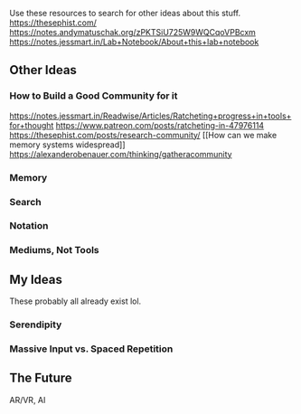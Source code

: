 Use these resources to search for other ideas about this stuff.
https://thesephist.com/
https://notes.andymatuschak.org/zPKTSiU725W9WQCqoVPBcxm
https://notes.jessmart.in/Lab+Notebook/About+this+lab+notebook
## Other Ideas

### How to Build a Good Community for it
https://notes.jessmart.in/Readwise/Articles/Ratcheting+progress+in+tools+for+thought
https://www.patreon.com/posts/ratcheting-in-47976114
https://thesephist.com/posts/research-community/
[[How can we make memory systems widespread]]
https://alexanderobenauer.com/thinking/gatheracommunity
### Memory
### Search 
### Notation

### Mediums, Not Tools
## My Ideas
These probably all already exist lol.

### Serendipity 

### Massive Input vs. Spaced Repetition

## The Future
AR/VR, AI

